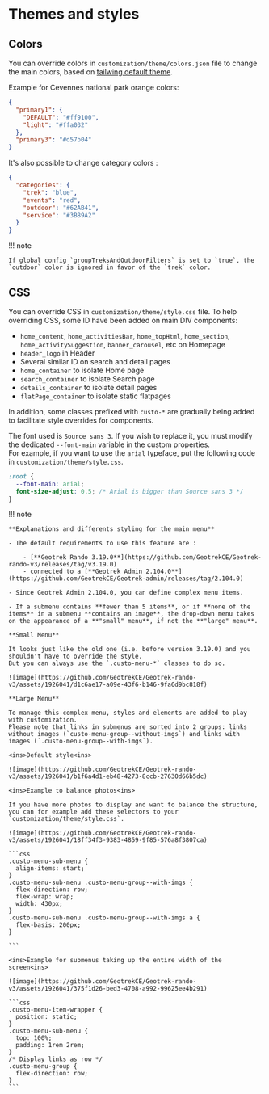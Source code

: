 # Themes and styles

## Colors

You can override colors in `customization/theme/colors.json` file to change the main colors, based on [tailwing default theme](https://github.com/GeotrekCE/Geotrek-rando-v3/blob/main/frontend/tailwind.config.js).

Example for Cevennes national park orange colors:

```json
{
  "primary1": {
    "DEFAULT": "#ff9100",
    "light": "#ffa032"
  },
  "primary3": "#d57b04"
}
```

It's also possible to change category colors :

```json
{
  "categories": {
    "trek": "blue",
    "events": "red",
    "outdoor": "#62AB41",
    "service": "#3B89A2"
  }
}
```
!!! note

    If global config `groupTreksAndOutdoorFilters` is set to `true`, the `outdoor` color is ignored in favor of the `trek` color.

## CSS

You can override CSS in `customization/theme/style.css` file. To help overriding CSS, some ID have been added on main DIV components:

- `home_content`, `home_activitiesBar`, `home_topHtml`, `home_section`, `home_activitySuggestion`, `banner_carousel`, etc on Homepage
- `header_logo` in Header
- Several similar ID on search and detail pages
- `home_container` to isolate Home page
- `search_container` to isolate Search page
- `details_container` to isolate detail pages
- `flatPage_container` to isolate static flatpages

In addition, some classes prefixed with `custo-*` are gradually being added to facilitate style overrides for components.

The font used is `Source sans 3`. If you wish to replace it, you must modify the
dedicated `--font-main` variable in the custom properties.  
For example, if you want to use the `arial` typeface, put the following code in
`customization/theme/style.css`.

```css
:root {
  --font-main: arial;
  font-size-adjust: 0.5; /* Arial is bigger than Source sans 3 */
}
```

!!! note
    
    **Explanations and differents styling for the main menu**

    - The default requirements to use this feature are :

        - [**Geotrek Rando 3.19.0**](https://github.com/GeotrekCE/Geotrek-rando-v3/releases/tag/v3.19.0)
        - connected to a [**Geotrek Admin 2.104.0**](https://github.com/GeotrekCE/Geotrek-admin/releases/tag/2.104.0)

    - Since Geotrek Admin 2.104.0, you can define complex menu items. 

    - If a submenu contains **fewer than 5 items**, or if **none of the items** in a submenu **contains an image**, the drop-down menu takes on the appearance of a **"small" menu**, if not the **"large" menu**. 

    **Small Menu**

    It looks just like the old one (i.e. before version 3.19.0) and you shouldn't have to override the style. 
    But you can always use the `.custo-menu-*` classes to do so. 

    ![image](https://github.com/GeotrekCE/Geotrek-rando-v3/assets/1926041/d1c6ae17-a09e-43f6-b146-9fa6d9bc818f)

    **Large Menu**

    To manage this complex menu, styles and elements are added to play with customization.
    Please note that links in submenus are sorted into 2 groups: links without images (`custo-menu-group--without-imgs`) and links with images (`.custo-menu-group--with-imgs`). 

    <ins>Default style<ins>

    ![image](https://github.com/GeotrekCE/Geotrek-rando-v3/assets/1926041/b1f6a4d1-eb48-4273-8ccb-27630d66b5dc)

    <ins>Example to balance photos<ins>

    If you have more photos to display and want to balance the structure, you can for example add these selectors to your `customization/theme/style.css`.

    ![image](https://github.com/GeotrekCE/Geotrek-rando-v3/assets/1926041/18ff34f3-9383-4859-9f85-576a8f3807ca)

    ```css
    .custo-menu-sub-menu {
      align-items: start;
    }
    .custo-menu-sub-menu .custo-menu-group--with-imgs {
      flex-direction: row;
      flex-wrap: wrap;
      width: 430px;
    }
    .custo-menu-sub-menu .custo-menu-group--with-imgs a {
      flex-basis: 200px;
    }

    ```

    <ins>Example for submenus taking up the entire width of the screen<ins>

    ![image](https://github.com/GeotrekCE/Geotrek-rando-v3/assets/1926041/375f1d26-bed3-4708-a992-99625ee4b291)

    ```css
    .custo-menu-item-wrapper {
      position: static;
    }
    .custo-menu-sub-menu {
      top: 100%;
      padding: 1rem 2rem;
    }
    /* Display links as row */
    .custo-menu-group {
      flex-direction: row;
    }
    ```
